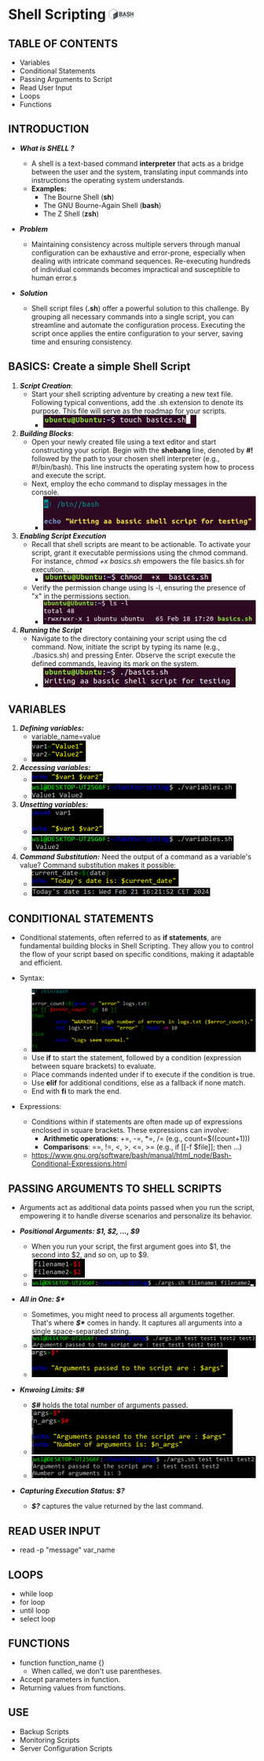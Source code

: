 # Shell Scripting <img src="./images/bashScripting/logo.png" alt="logo" width=50>

## TABLE OF CONTENTS

- Variables
- Conditional Statements
- Passing Arguments to Script
- Read User Input
- Loops
- Functions

## INTRODUCTION

- **_What is SHELL ?_**

  - A shell is a text-based command **interpreter** that acts as a bridge between the user and the system, translating input commands into instructions the operating system understands.
  - **Examples:**
    - The Bourne Shell (**sh**)
    - The GNU Bourne-Again Shell (**bash**)
    - The Z Shell (**zsh**)

- **_Problem_**
  - Maintaining consistency across multiple servers through manual configuration can be exhaustive and error-prone, especially when dealing with intricate command sequences. Re-executing hundreds of individual commands becomes impractical and susceptible to human error.s
- **_Solution_**

  - Shell script files (**.sh**) offer a powerful solution to this challenge. By grouping all necessary commands into a single script, you can streamline and automate the configuration process. Executing the script once applies the entire configuration to your server, saving time and ensuring consistency.

## BASICS: Create a simple Shell Script

1. **_Script Creation_**:
   - Start your shell scripting adventure by creating a new text file. Following typical conventions, add the .sh extension to denote its purpose. This file will serve as the roadmap for your scripts.
     - ![alt text](./images/bashScripting/scriptCreation.png)
2. **_Building Blocks_**:
   - Open your newly created file using a text editor and start constructing your script. Begin with the **shebang** line, denoted by **#!** followed by the path to your chosen shell interpreter (e.g., #!/bin/bash). This line instructs the operating system how to process and execute the script.
   - Next, employ the echo command to display messages in the console.
     - ![alt text](./images/bashScripting/BasicScript.png)
3. **_Enabling Script Execution_**
   - Recall that shell scripts are meant to be actionable. To activate your script, grant it executable permissions using the chmod command. For instance, _chmod +x basics.sh_ empowers the file basics.sh for execution. .
     - ![alt text](./images/bashScripting/chmod+x.png)
   - Verify the permission change using ls -l, ensuring the presence of "x" in the permissions section.
     - ![alt text](./images/bashScripting/x_check.png)
4. **_Running the Script_**
   - Navigate to the directory containing your script using the cd command. Now, initiate the script by typing its name (e.g., ./basics.sh) and pressing Enter. Observe the script execute the defined commands, leaving its mark on the system.
     - ![alt text](./images/bashScripting/basicRun.png)

## VARIABLES

1. **_Defining variables:_**
   - variable_name=value
   - ![alt text](./images/bashScripting/vars.png)
2. **_Accessing variables:_**
   - ![alt text](./images/bashScripting/access_var.png)
   - ![alt text](./images/bashScripting/output.png)
3. **_Unsetting variables:_**
   - ![alt text](./images/bashScripting/unset_var.png)
   - ![alt text](./images/bashScripting/output_unset.png)
4. **_Command Substitution:_** Need the output of a command as a variable's value? Command substitution makes it possible:
   - ![alt text](./images/bashScripting/command_subs.png)
   - ![alt text](./images/bashScripting/subs_out.png)

## CONDITIONAL STATEMENTS

- Conditional statements, often referred to as **if statements**, are fundamental building blocks in Shell Scripting. They allow you to control the flow of your script based on specific conditions, making it adaptable and efficient.
- Syntax:

  - ![alt text](./images/bashScripting/if_example.png)
  - Use **if** to start the statement, followed by a condition (expression between square brackets) to evaluate.
  - Place commands indented under if to execute if the condition is true.
  - Use **elif** for additional conditions, else as a fallback if none match.
  - End with **fi** to mark the end.

- Expressions:
  - Conditions within if statements are often made up of expressions enclosed in square brackets. These expressions can involve:
    - **Arithmetic operations**: +=, -=, \*=, /= (e.g., count=$((count+1)))
    - **Comparisons**: ==, !=, <, >, <=, >= (e.g., if [[-f $file]]; then ...)
  - https://www.gnu.org/software/bash/manual/html_node/Bash-Conditional-Expressions.html

## PASSING ARGUMENTS TO SHELL SCRIPTS

- Arguments act as additional data points passed when you run the script, empowering it to handle diverse scenarios and personalize its behavior.

- **_Positional Arguments: $1, $2, ..., $9_**

  - When you run your script, the first argument goes into $1, the second into $2, and so on, up to $9.
  - ![alt text](./images/bashScripting/pos_args1.png)
  - ![alt text](./images/bashScripting/pos_args.png)

- **_All in One: $\*_**
  - Sometimes, you might need to process all arguments together. That's where **_$\*_** comes in handy. It captures all arguments into a single space-separated string.
  - ![alt text](./images/bashScripting/all_in_one_code.png)
  - ![alt text](./images/bashScripting/all_out.png)
- **_Knwoing Limits: $#_**
  - **_$#_** holds the total number of arguments passed.
  - ![alt text](./images/bashScripting/n_args.png)
  - ![alt text](./images/bashScripting/n_args_out.png)
- **_Capturing Execution Status: $?_**
  - **_$?_** captures the value returned by the last command.

## READ USER INPUT

- read -p "message" var_name

## LOOPS

- while loop
- for loop
- until loop
- select loop

## FUNCTIONS

- function function_name {}
  - When called, we don't use parentheses.
- Accept parameters in function.
- Returning values from functions.

## USE

- Backup Scripts
- Monitoring Scripts
- Server Configuration Scripts
